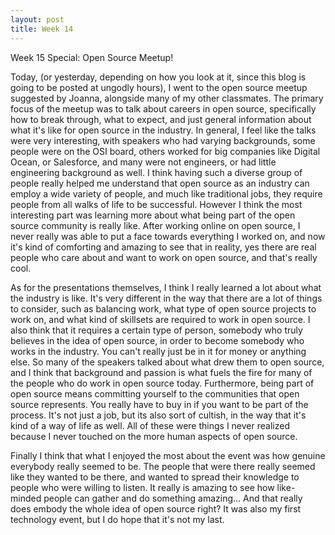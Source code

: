 ```yaml
---
layout: post
title: Week 14
---
```


Week 15 Special: Open Source Meetup!

Today, (or yesterday, depending on how you look at it, since this blog is going to be posted at ungodly hours), I went to the open source meetup suggested by Joanna, alongside many of my other classmates. The primary focus of the meetup was to talk about careers in open source, specifically how to break through, what to expect, and just general information about what it's like for open source in the industry. In general, I feel like the talks were very interesting, with speakers who had varying backgrounds, some people were on the OSI board, others worked for big companies like Digital Ocean, or Salesforce, and many were not engineers, or had little engineering background as well. I think having such a diverse group of people really helped me understand that open source as an industry can employ a wide variety of people, and much like traditional jobs, they require people from all walks of life to be successful. However I think the most interesting part was learning more about what being part of the open source community is really like. After working online on open source, I never really was able to put a face towards everything I worked on, and now it's kind of comforting and amazing to see that in reality, yes there are real people who care about and want to work on open source, and that's really cool.

As for the presentations themselves, I think I really learned a lot about what the industry is like. It's very different in the way that there are a lot of things to consider, such as balancing work, what type of open source projects to work on, and what kind of skillsets are required to work in open source. I also think that it requires a certain type of person, somebody who truly believes in the idea of open source, in order to become somebody who works in the industry. You can't really just be in it for money or anything else. So many of the speakers talked about what drew them to open source, and I think that background and passion is what fuels the fire for many of the people who do work in open source today. Furthermore, being part of open source means committing yourself to the communities that open source represents. You really have to buy in if you want to be part of the process. It's not just a job, but its also sort of cultish, in the way that it's kind of a way of life as well. All of these were things I never realized because I never touched on the more human aspects of open source. 

Finally I think that what I enjoyed the most about the event was how genuine everybody really seemed to be. The people that were there really seemed like they wanted to be there, and wanted to spread their knowledge to people who were willing to listen. It really is amazing to see how like-minded people can gather and do something amazing... And that really does embody the whole idea of open source right? It was also my first technology event, but I do hope that it's not my last.  